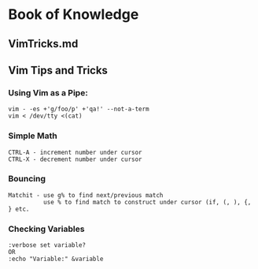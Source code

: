 #	Book of Knowledge
##	VimTricks.md
##	Vim Tips and Tricks

###	Using Vim as a Pipe:
```
vim - -es +'g/foo/p' +'qa!' --not-a-term
vim < /dev/tty <(cat)
```

###	Simple Math
```
CTRL-A - increment number under cursor
CTRL-X - decrement number under cursor
```

###	Bouncing
```
Matchit - use g% to find next/previous match
          use % to find match to construct under cursor (if, (, ), {, } etc.
```

###	Checking Variables
```
:verbose set variable?
OR
:echo "Variable:" &variable
```

[//]: # ( vim: set ai noet nu sts=4 sw=4 ts=4 tw=78 filetype=markdown :)
